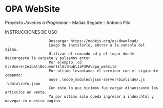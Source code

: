 # OPA WebSite

Proyecto _Jovenes a Programar_ - Matias Segade - Antonio Pilo



INSTRUCCIONES DE USO:

                        Descargar https://nodejs.org/es/download/
                        Luego de instalarlo, entrar a la consola del mismo.
                        Utilizar el comando cd y el lugar donde descargaste la carpeta y pulsamos enter
                        Por ejemplo: cd C:\Users\Ceibal\Documents\GitHub\JaPOPA\opa_website
                        Por ultimo levantamos el servidor con el siguiente comando:
                        node .\node_modules\json-server\bin\index.js .\data\info.json
                        Con esto lo que hicimos fue cargar dinamicante los articulos en venta.
                        Ya por ultimo solo queda ingresar a index.html y navegar en nuestra pagina.
        
